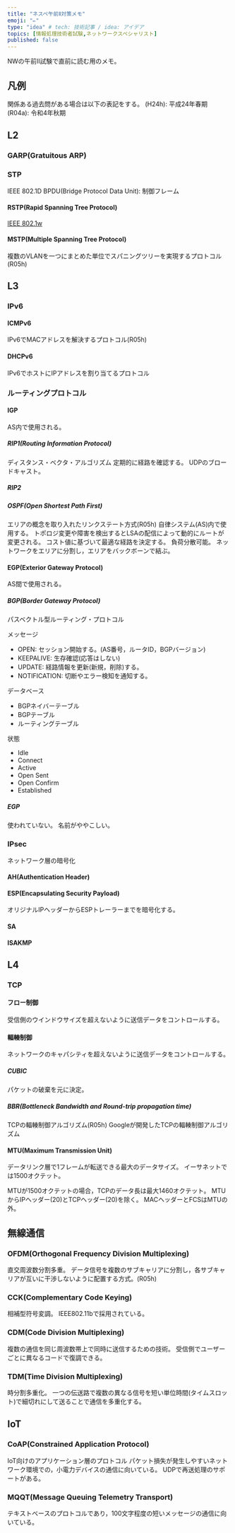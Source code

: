 ```yaml
---
title: "ネスペ午前Ⅱ対策メモ"
emoji: "✏"
type: "idea" # tech: 技術記事 / idea: アイデア
topics: [情報処理技術者試験,ネットワークスペシャリスト]
published: false
---
```


NWの午前Ⅱ試験で直前に読む用のメモ。


## 凡例

関係ある過去問がある場合は以下の表記をする。
(H24h): 平成24年春期
(R04a): 令和4年秋期

## L2

### GARP(Gratuitous ARP)



### STP

IEEE 802.1D
BPDU(Bridge Protocol Data Unit): 制御フレーム

#### RSTP(Rapid Spanning Tree Protocol)

[IEEE 802.1w](https://www.ieee802.org/1/pages/802.1w.html)

#### MSTP(Multiple Spanning Tree Protocol)

複数のVLANを一つにまとめた単位でスパニングツリーを実現するプロトコル(R05h)

## L3

### IPv6

#### ICMPv6

IPv6でMACアドレスを解決するプロトコル(R05h)

#### DHCPv6

IPv6でホストにIPアドレスを割り当てるプロトコル


### ルーティングプロトコル

#### IGP

AS内で使用される。

##### RIP1(Routing Information Protocol)

ディスタンス・ベクタ・アルゴリズム
定期的に経路を確認する。
UDPのブロードキャスト。

##### RIP2

##### OSPF(Open Shortest Path First)

エリアの概念を取り入れたリンクステート方式(R05h)
自律システム(AS)内で使用する。
トポロジ変更や障害を検出するとLSAの配信によって動的にルートが変更される。
コスト値に基づいて最適な経路を決定する。
負荷分散可能。
ネットワークをエリアに分割し，エリアをバックボーンで結ぶ。

#### EGP(Exterior Gateway Protocol)

AS間で使用される。

##### BGP(Border Gateway Protocol)

パスベクトル型ルーティング・プロトコル

メッセージ
- OPEN: セッション開始する。(AS番号，ルータID，BGPバージョン)
- KEEPALIVE: 生存確認(応答はしない)
- UPDATE: 経路情報を更新(新規，削除)する。
- NOTIFICATION: 切断やエラー検知を通知する。

データベース
- BGPネイバーテーブル
- BGPテーブル
- ルーティングテーブル

状態
- Idle
- Connect
- Active
- Open Sent
- Open Confirm
- Established

##### EGP

使われていない。
名前がややこしい。

### IPsec

ネットワーク層の暗号化

#### AH(Authentication Header)

#### ESP(Encapsulating Security Payload)

オリジナルIPヘッダーからESPトレーラーまでを暗号化する。

#### SA

#### ISAKMP

## L4

### TCP

#### フロー制御

受信側のウインドウサイズを超えないように送信データをコントロールする。

#### 輻輳制御

ネットワークのキャパシティを超えないように送信データをコントロールする。

##### CUBIC

パケットの破棄を元に決定。

##### BBR(Bottleneck Bandwidth and Round-trip propagation time)

TCPの輻輳制御アルゴリズム(R05h)
Googleが開発したTCPの輻輳制御アルゴリズム

#### MTU(Maximum Transmission Unit)

データリンク層で1フレームが転送できる最大のデータサイズ。
イーサネットでは1500オクテット。

MTUが1500オクテットの場合，TCPのデータ長は最大1460オクテット。
MTUからIPヘッダー(20)とTCPヘッダー(20)を除く。
MACヘッダーとFCSはMTUの外。

## 無線通信

### OFDM(Orthogonal Frequency Division Multiplexing)

直交周波数分割多重。
データ信号を複数のサブキャリアに分割し，各サブキャリアが互いに干渉しないように配置する方式。(R05h)

### CCK(Complementary Code Keying)

相補型符号変調。
IEEE802.11bで採用されている。

### CDM(Code Division Multiplexing)

複数の通信を同じ周波数帯上で同時に送信するための技術。
受信側でユーザーごとに異なるコードで復調できる。

### TDM(Time Division Multiplexing)

時分割多重化。
一つの伝送路で複数の異なる信号を短い単位時間(タイムスロット)で細切れにして送ることで通信を多重化する。

## IoT

### CoAP(Constrained Application Protocol)

IoT向けのアプリケーション層のプロトコル
パケット損失が発生しやすいネットワーク環境での，小電力デバイスの通信に向いている。
UDPで再送処理のサポートがある。

### MQQT(Message Queuing Telemetry Transport)

テキストベースのプロトコルであり，100文字程度の短いメッセージの通信に向いている。
